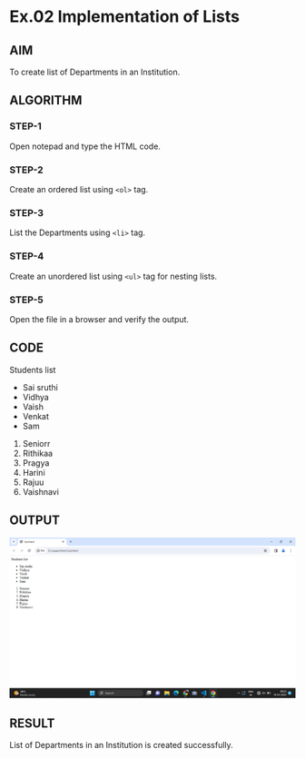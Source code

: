 # Ex.02 Implementation of Lists
## AIM
  To create list of Departments in an Institution.

## ALGORITHM
### STEP-1
  Open notepad and type the HTML code.

### STEP-2
  Create an ordered list using ```<ol>``` tag.

### STEP-3
  List the Departments using ```<li>``` tag.

### STEP-4
  Create an unordered list using ```<ul>``` tag for nesting lists.

### STEP-5
  Open the file in a browser and verify the output.
  
## CODE

<html>
    <head>
        Students list 
    </head>
    <body>
        <ul>
            <li> Sai sruthi </li>
            <li> Vidhya </li>
            <li> Vaish </li>
            <li> Venkat </li>
            <li> Sam </li>
        </ul>
        <ol>
            <li> Seniorr </li>
            <li> Rithikaa </li>
            <li> Pragya </li> 
            <li> Harini </li>
            <li> Rajuu </li>
            <li> Vaishnavi </li>
          </ol>
    </body>
            
            
        
  
</html>


## OUTPUT
![alt text](<Screenshot 2024-04-16 092358.png>)



## RESULT
  List of Departments in an Institution is created successfully.
